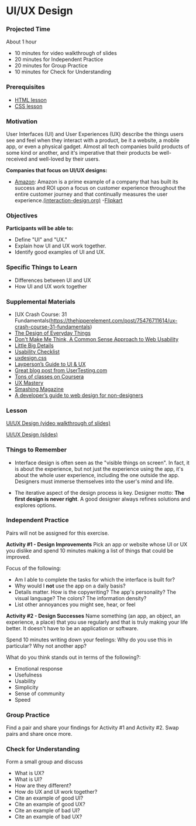 # UI/UX Design

### Projected Time

About 1 hour

- 10 minutes for video walkthrough of slides
- 20 minutes for Independent Practice
- 20 minutes for Group Practice
- 10 minutes for Check for Understanding

### Prerequisites

- [HTML lesson](/web/html.md)
- [CSS lesson](/web/css.md)

### Motivation

User Interfaces (UI) and User Experiences (UX) describe the things users see and feel when they interact with a product, be it a website, a mobile app, or even a physical gadget. Almost all tech companies build products of some kind or another, and it's imperative that their products be well-received and well-loved by their users.

**Companies that focus on UI/UX designs:**

- [Amazon](https://www.amazon.com/): Amazon is a prime example of a company that has built its success and ROI upon a focus on customer experience throughout the entire customer journey and that continually measures the user experience.[(interaction-design.org)](https://www.interaction-design.org/literature/article/improve-customer-experience-with-ux-investments-that-increase-roi) -[Flipkart](https://www.flipkart.com/)

### Objectives

**Participants will be able to:**

- Define "UI" and "UX."
- Explain how UI and UX work together.
- Identify good examples of UI and UX.

### Specific Things to Learn

- Differences between UI and UX
- How UI and UX work together

### Supplemental Materials

- [UX Crash Course: 31 Fundamentals(https://thehipperelement.com/post/75476711614/ux-crash-course-31-fundamentals)
- [The Design of Everyday Things](https://www.amazon.com/Design-Everyday-Things-Revised-Expanded/dp/0465050654)
- [Don't Make Me Think, A Common Sense Approach to Web Usability](https://www.amazon.com/Dont-Make-Think-Revisited-Usability/dp/0321965515)
- [Little Big Details](http://littlebigdetails.com/)
- [Usability Checklist](https://stayintech.com/info/UX)
- [uxdesign.css](https://uxdesign.cc/)
- [Layperson’s Guide to UI & UX](https://careerfoundry.com/en/blog/ux-design/the-difference-between-ux-and-ui-design-a-laymans-guide/)
- [Great blog post from UserTesting.com](https://www.usertesting.com/blog/2016/04/27/ui-vs-ux/)
- [Tons of classes on Coursera](https://www.coursera.org/courses?languages=en&query=ux+design)
- [UX Mastery](http://uxmastery.com/resources/process/)
- [Smashing Magazine](https://www.smashingmagazine.com/)
- [A developer’s guide to web design for non-designers](https://medium.freecodecamp.org/a-developers-guide-to-web-design-for-non-designers-1f64ce28c38d)

### Lesson

[UI/UX Design (video walkthrough of slides)](https://drive.google.com/file/d/16tB5ibNnz-BhQlHG1BA2G5R2PdJacN_9/view?usp=sharing)

[UI/UX Design (slides)](https://docs.google.com/presentation/d/1iOaE1u26qItZseC4v72K0VT87V9d6W-OkAwcs4Ag48U/edit?usp=sharing)

### Things to Remember

- Interface design is often seen as the "visible things on screen". In fact, it is about the experience, but not just the experience using the app, it's about the whole user experience, including the one outside the app. Designers must immerse themselves into the user's mind and life.

- The iterative aspect of the design process is key. Designer motto: **The first design is never right**. A good designer always refines solutions and explores options.

### Independent Practice

Pairs will not be assigned for this exercise.

**Activity #1 - Design Improvements**
Pick an app or website whose UI or UX you dislike and spend 10 minutes making a list of things that could be improved.

Focus of the following:

- Am I able to complete the tasks for which the interface is built for?
- Why would I **not** use the app on a daily basis?
- Details matter. How is the copywriting? The app's personality? The visual language? The colors? The information density?
- List other annoyances you might see, hear, or feel

**Activity #2 - Design Successes**
Name something (an app, an object, an experience, a place) that you use regularly and that is truly making your life better. It doesn't have to be an application or software.

Spend 10 minutes writing down your feelings: Why do you use this in particular? Why not another app?

What do you think stands out in terms of the following?:

- Emotional response
- Usefulness
- Usability
- Simplicity
- Sense of community
- Speed

### Group Practice

Find a pair and share your findings for Activity #1 and Activity #2. Swap pairs and share once more.

### Check for Understanding

Form a small group and discuss

- What is UX?
- What is UI?
- How are they different?
- How do UX and UI work together?
- Cite an example of good UI?
- Cite an example of good UX?
- Cite an example of bad UI?
- Cite an example of bad UX?

